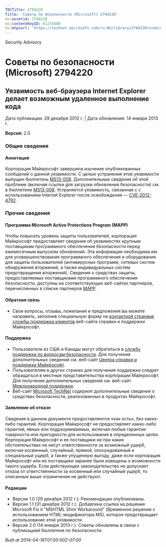 ```yaml
---
TOCTitle: 2794220
Title: 'Советы по безопасности (Microsoft) 2794220'
ms:assetid: 2794220
ms:contentKeyID: 61235888
ms:mtpsurl: 'https://technet.microsoft.com/ru-RU/library/2794220(v=Security.10)'
---
```


Security Advisory

Советы по безопасности (Microsoft) 2794220
==========================================

Уязвимость веб-браузера Internet Explorer делает возможным удаленное выполнение кода
------------------------------------------------------------------------------------

Дата публикации: 29 декабря 2012 г. | Дата обновления: 14 января 2013 г.

**Версия:** 2.0

### Общие сведения

#### Аннотация

Корпорация Майкрософт завершила изучение опубликованных сообщений о данной уязвимости. С целью устранения этой уязвимости выпущен бюллетень [MS13-008](http://go.microsoft.com/fwlink/?linkid=275628). Дополнительные сведения об этой проблеме (включая ссылки для загрузки обновления безопасности) см. в бюллетене [MS13-008](http://go.microsoft.com/fwlink/?linkid=275628). Устраняется уязвимость, связанная с с использованием Internet Explorer после освобождения — [CVE-2012-4792](http://www.cve.mitre.org/cgi-bin/cvename.cgi?name=cve-2012-4792).

### Прочие сведения

#### Программа Microsoft Active Protections Program (MAPP)

Чтобы повысить уровень защиты пользователей, корпорация Майкрософт предоставляет сведения об уязвимостях крупным поставщикам программного обеспечения безопасности перед ежемесячным выпуском обновлений. Эта информация необходима им для усовершенствования программного обеспечения и оборудования для защиты пользователей (антивирусных программ, сетевых систем обнаружения вторжений, а также индивидуальных систем предотвращения вторжений). Сведения о средствах защиты, предоставляемых поставщиками программного обеспечения безопасности, доступны на соответствующих веб-сайтах партнеров, перечисленных в списке партнеров [MAPP](http://go.microsoft.com/fwlink/?linkid=215201).

#### Обратная связь

-   Свои вопросы, отзывы, пожелания и предложения вы можете направить, заполнив специальную форму на [контактной странице службы поддержки клиентов](http://support.microsoft.com/kb/?scid=sw;en;1257&showpage=1&ws=technet&sd=tech) веб-сайта справки и поддержки Майкрософт.

#### Поддержка

-   Пользователи из США и Канады могут обратиться в [службу поддержки по вопросам безопасности](http://go.microsoft.com/fwlink/?linkid=21131). Для получения дополнительных сведений см. веб-сайт [Центра справки и поддержки Майкрософт](http://support.microsoft.com/).
-   Пользователям в других странах для получения поддержки следует обращаться в местные представительства корпорации Майкрософт. Для получения дополнительных сведений см. веб-сайт [Международной поддержки](http://go.microsoft.com/fwlink/?linkid=21155).
-   Веб-сайт [Microsoft TechNet](http://go.microsoft.com/fwlink/?linkid=21132) содержит дополнительные сведения о средствах безопасности, реализованных в продуктах Майкрософт.

#### Заявление об отказе

Сведения в данном документе предоставляются «как есть», без каких-либо гарантий. Корпорация Майкрософт не предоставляет каких-либо гарантий, явных или подразумеваемых, включая любые гарантии товарности или пригодности для использования в определенных целях. Корпорация Майкрософт и ее поставщики ни при каких обстоятельствах не несут ответственности за возможный ущерб, включая косвенный, случайный, прямой, опосредованный и специальный ущерб, а также упущенную выгоду, даже если корпорация Майкрософт или ее поставщики заранее были извещены о возможности такого ущерба. Если действующее законодательство не допускает отказа от ответственности за косвенный или случайный ущерб, то описанные выше ограничения не действуют.

#### Редакции

-   Версия 1.0 (29 декабря 2012 г.): Рекомендации опубликованы.
-   Версия 1.1 (31 декабря 2012 г.): Добавлена ссылка на решение Microsoft Fix it "MSHTML Shim Workaround" (Временное решение с использованием HTML-модификатора MS), которое предотвращает использование этой уязвимости.
-   Версия 2.0 (14 января 2013 г.): Советы обновлены в связи с публикацией бюллетеня по безопасности.

*Built at 2014-04-18T01:50:00Z-07:00*
